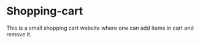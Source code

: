 # Shopping-cart
This is a small shopping cart website where one can add items in cart and remove it.
